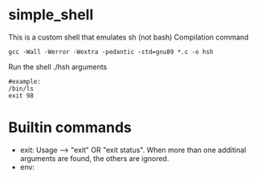 # simple_shell
This is a custom shell that emulates sh (not bash)
Compilation command
```
gcc -Wall -Werror -Wextra -pedantic -std=gnu89 *.c -o hsh
```
Run the shell
./hsh <command> arguments
```
#example:
/bin/ls
exit 98
```
# Builtin commands

* exit: Usage --> "exit" OR "exit status". When more than one additinal arguments are found, the others are ignored.
* env:

